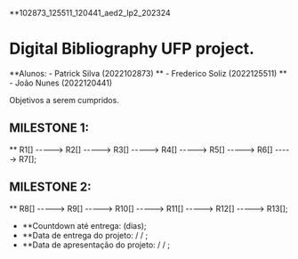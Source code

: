 **102873_125511_120441_aed2_lp2_202324
# Digital Bibliography UFP project.
**Alunos: - Patrick Silva (2022102873) 
**        - Frederico Soliz (2022125511)
**         - João Nunes (2022120441)

Objetivos a serem cumpridos.
## MILESTONE 1:

** R1[] -----> R2[] -----> R3[] -----> R4[] -----> R5[] -----> R6[] -----> R7[];

## MILESTONE 2:

** R8[] -----> R9[] -----> R10[] -----> R11[] -----> R12[] -----> R13[];



- **Countdown até entrega: (dias);
- **Data de entrega do projeto:  /  / ;
- **Data de apresentação do projeto:  /  / ;



